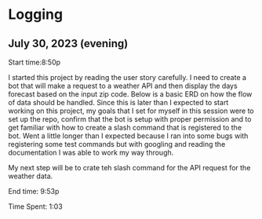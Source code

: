# Logging

## July 30, 2023 (evening)

Start time:8:50p

I started this project by reading the user story carefully. I need to create a bot that will make a request to a weather API and then display the days forecast based on the input zip code. Below is a basic ERD on how the flow of data should be handled. Since this is later than I expected to start working on this project, my goals that I set for myself in this session were to set up the repo, confirm that the bot is setup with proper permission and to get familiar with how to create a slash command that is registered to the bot. Went a little longer than I expected because I ran into some bugs with registering some test commands but with googling and reading the documentation I was able to work my way through.

My next step will be to crate teh slash command for the API request for the weather data.

End time: 9:53p

Time Spent: 1:03
